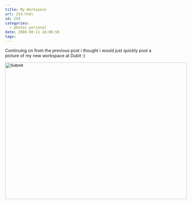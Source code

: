 ```yaml
---
title: My Workspace
url: 254.html
id: 254
categories:
  - photos personal
date: 2008-08-11 16:00:58
tags:
---
```


Continuing on from the previous post i thought i would just quickly post a picture of my new workspace at Dubit :)
<!-- more -->
<input width="600" type="image" height="450" src="https://www.mikecann.co.uk/wp-content/uploads/image/photo.jpg" longdesc="undefined" />